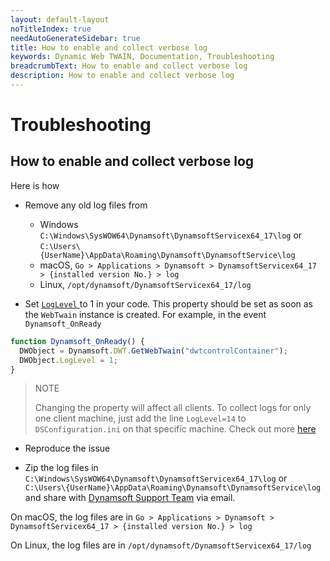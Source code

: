 ```yaml
---
layout: default-layout
noTitleIndex: true
needAutoGenerateSidebar: true
title: How to enable and collect verbose log
keywords: Dynamic Web TWAIN, Documentation, Troubleshooting
breadcrumbText: How to enable and collect verbose log
description: How to enable and collect verbose log
---
```


# Troubleshooting

## How to enable and collect verbose log

Here is how

- Remove any old log files from

  - Windows `C:\Windows\SysWOW64\Dynamsoft\DynamsoftServicex64_17\log` or `C:\Users\{UserName}\AppData\Roaming\Dynamsoft\DynamsoftService\log`
  - macOS, `Go > Applications > Dynamsoft > DynamsoftServicex64_17 > {installed version No.} > log`
  - Linux, `/opt/dynamsoft/DynamsoftServicex64_17/log`

- Set [ `LogLevel` ]({{site.info}}api/WebTwain_Util.html#loglevel) to 1 in your code. This property should be set as soon as the `WebTwain` instance is created. For example, in the event `Dynamsoft_OnReady`

```javascript
function Dynamsoft_OnReady() {
  DWObject = Dynamsoft.DWT.GetWebTwain("dwtcontrolContainer");
  DWObject.LogLevel = 1;
}
```

> NOTE
>
> Changing the property will affect all clients. To collect logs for only one client machine, just add the line `LogLevel=14` to `DSConfiguration.ini` on that specific machine. Check out more [here]({{site.indepth}}deployment/service.html#q-how-to-configure-the-service)

- Reproduce the issue

- Zip the log files in `C:\Windows\SysWOW64\Dynamsoft\DynamsoftServicex64_17\log` or `C:\Users\{UserName}\AppData\Roaming\Dynamsoft\DynamsoftService\log` and share with [Dynamsoft Support Team]({{site.about}}getsupport.html) via email.

On macOS, the log files are in `Go > Applications > Dynamsoft > DynamsoftServicex64_17 > {installed version No.} > log`

On Linux, the log files are in `/opt/dynamsoft/DynamsoftServicex64_17/log`
